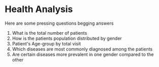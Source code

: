 # Health Analysis

 Here are some pressing questions begging answers

 1. What is the total number of patients
 2. How is the patients population distributed by gender
 3. Patient's Age-group by total visit
 4. Which diseases are most commonly diagnosed among the patients
 5. Are certain diseases more prevalent in one gender compared to the other
